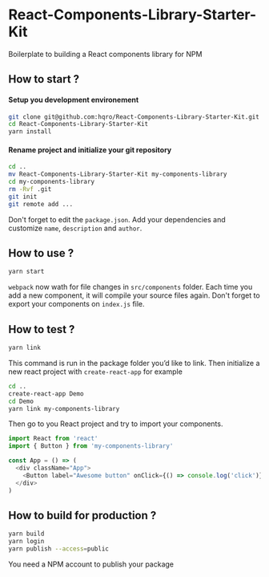 # React-Components-Library-Starter-Kit

Boilerplate to building a React components library for NPM

## How to start ?

#### Setup you development environement

```bash
git clone git@github.com:hqro/React-Components-Library-Starter-Kit.git
cd React-Components-Library-Starter-Kit
yarn install
```

#### Rename project and initialize your git repository

```bash
cd ..
mv React-Components-Library-Starter-Kit my-components-library
cd my-components-library
rm -Rvf .git
git init
git remote add ...
```

Don't forget to edit the `package.json`. Add your dependencies and customize `name`, `description` and `author`.

## How to use ?

```bash
yarn start
```

`webpack` now wath for file changes in `src/components` folder. Each time you add a new component, it will compile your source files again. Don't forget to export your components on `index.js` file.

## How to test ?

```bash
yarn link
```

This command is run in the package folder you’d like to link. Then initialize a new react project with `create-react-app` for example

```bash
cd ..
create-react-app Demo
cd Demo
yarn link my-components-library
```

Then go to you React project and try to import your components.

```javascript
import React from 'react'
import { Button } from 'my-components-library'

const App = () => (
  <div className="App">
    <Button label="Awesome button" onClick={() => console.log('click')} />
  </div>
)
```

## How to build for production ?

```bash
yarn build
yarn login
yarn publish --access=public
```

You need a NPM account to publish your package
